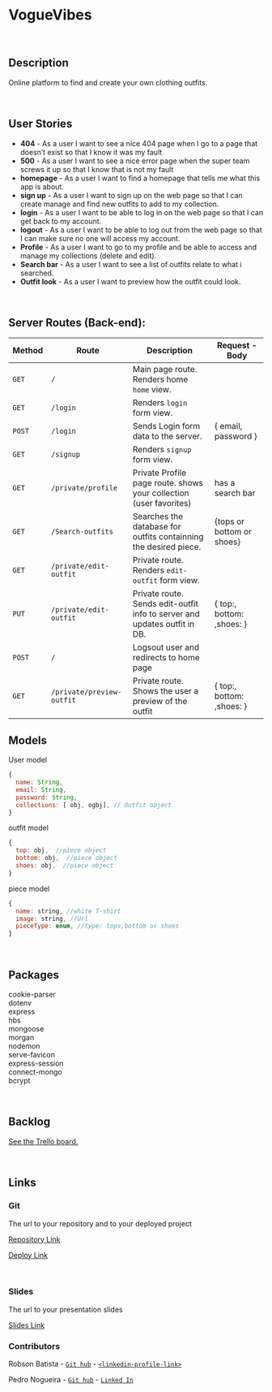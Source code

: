 # VogueVibes

<br>

## Description

Online platform to find and create your own clothing outfits.

<br>

## User Stories

- **404** - As a user I want to see a nice 404 page when I go to a page that doesn’t exist so that I know it was my fault
- **500** - As a user I want to see a nice error page when the super team screws it up so that I know that is not my fault
- **homepage** - As a user I want to find a homepage that tells me what this app is about. 
- **sign up** - As a user I want to sign up on the web page so that I can create manage and find new outfits to add to my collection.
- **login** - As a user I want to be able to log in on the web page so that I can get back to my account.
- **logout** - As a user I want to be able to log out from the web page so that I can make sure no one will access my account.
- **Profile** - As a user I want to go to my profile and be able to access and manage my collections (delete and edit).
- **Search bar** - As a user I want to see a list of outfits relate to what i searched.
- **Outfit look** - As a user I want to preview how the outfit could look.

<br>

## Server Routes (Back-end):

| **Method** | **Route**                          | **Description**                                              | Request  - Body                                          |
| ---------- | ---------------------------------- | ------------------------------------------------------------ | -------------------------------------------------------- |
| `GET`      | `/`                                | Main page route.  Renders home `home` view.                 |                                                          |
| `GET`      | `/login`                           | Renders `login` form view.                                   |                                                          |
| `POST`     | `/login`                           | Sends Login form data to the server.                         | { email, password }                                      |
| `GET`      | `/signup`                          | Renders `signup` form view.                                  |                                                          |
| `GET`     | `/private/profile`                  | Private Profile page route. shows your collection (user favorites) | has a search bar                              |
| `GET`     | `/Search-outfits`                    | Searches the database for outfits containning the desired piece. |  {tops or bottom or shoes}                                     |
| `GET`      | `/private/edit-outfit`            | Private route. Renders `edit-outfit` form view.             |                                                          |
| `PUT`      | `/private/edit-outfit`            | Private route. Sends edit-outfit info to server and updates outfit in DB. | { top:, bottom: ,shoes: } |
| `POST`      | `/`            | Logsout user and redirects to home page| |
| `GET`      | `/private/preview-outfit`            | Private route. Shows the user a preview of the outfit | { top:, bottom: ,shoes: } |

## Models

User model

```javascript
{
  name: String,
  email: String,
  password: String,
  collections: [ obj, ogbj], // Outfit object
}
```

outfit model

```javascript
{
  top: obj,  //piece object
  bottom: obj,  //piece object
  shoes: obj,  //piece object
}
```

piece model

```javascript
{
  name: string, //white T-shirt
  image: string, //Url
  pieceType: enum, //type: tops,bottom or shoes
}
```

<br>

## Packages
cookie-parser <br>
dotenv <br>
express <br>
hbs <br>
mongoose <br>
morgan <br>
nodemon <br>
serve-favicon <br>
express-session <br>
connect-mongo <br>
bcrypt

<br>

## Backlog

[See the Trello board.](https://trello.com/b/Ni3giVKf/ironhackproject)

<br>

## Links

### Git

The url to your repository and to your deployed project

[Repository Link]()

[Deploy Link]()

<br>

### Slides

The url to your presentation slides

[Slides Link](https://docs.google.com/presentation/d/1P5FIi0vHZBUcgUtmt1M4_lLCO5dwdJ4UOgtJa4ehGfk/edit?usp=sharing)

### Contributors
Robson Batista - [`Git hub`](https://github.com/RobBatista) - [`<linkedin-profile-link>`](https://www.linkedin.com/in/person1-username)

Pedro Nogueira - [`Git hub`](https://github.com/Pedro-No) - [`Linked In`](https://www.linkedin.com/in/pedro-nogueira-924851249/)